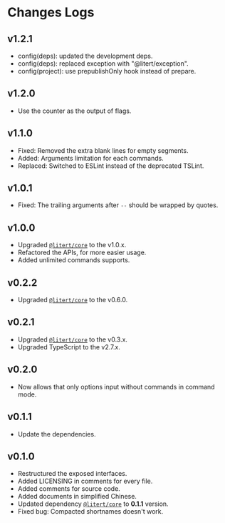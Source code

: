 # Changes Logs

[Dep:LRT.Core]: https://github.com/litert/core.js

## v1.2.1

- config(deps): updated the development deps.
- config(deps): replaced exception with "@litert/exception".
- config(project): use prepublishOnly hook instead of prepare.

## v1.2.0

- Use the counter as the output of flags.

## v1.1.0

- Fixed: Removed the extra blank lines for empty segments.
- Added: Arguments limitation for each commands.
- Replaced: Switched to ESLint instead of the deprecated TSLint.

## v1.0.1

- Fixed: The trailing arguments after `--` should be wrapped by quotes.

## v1.0.0

- Upgraded [`@litert/core`][Dep:LRT.Core] to the v1.0.x.
- Refactored the APIs, for more easier usage.
- Added unlimited commands supports.

## v0.2.2

- Upgraded [`@litert/core`][Dep:LRT.Core] to the v0.6.0.

## v0.2.1

- Upgraded [`@litert/core`][Dep:LRT.Core] to the v0.3.x.
- Upgraded TypeScript to the v2.7.x.

## v0.2.0

- Now allows that only options input without commands in command mode.

## v0.1.1

- Update the dependencies.

## v0.1.0

- Restructured the exposed interfaces.
- Added LICENSING in comments for every file.
- Added comments for source code.
- Added documents in simplified Chinese.
- Updated dependency [`@litert/core`][Dep:LRT.Core] to **0.1.1** version.
- Fixed bug: Compacted shortnames doesn't work.
